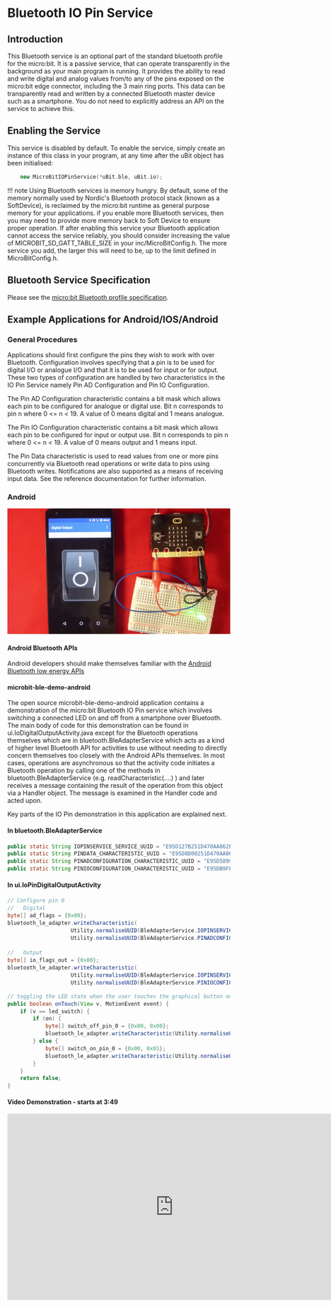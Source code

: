 # Bluetooth IO Pin Service

## Introduction

This Bluetooth service is an optional part of the standard bluetooth profile for the micro:bit. It is a passive service, that can operate transparently in the
background as your main program is running. It provides the ability to read and write digital and analog values from/to any of the pins exposed on the micro:bit edge connector, including the 3 main ring ports.
This data can be transparently read and written by a connected Bluetooth master device such as a smartphone. You do not need to explicitly address an API on the service to achieve this.

## Enabling the Service

This service is disabled by default. To enable the service, simply create an instance of this class in your program, at any time after the uBit object has been initialised:

```cpp
    new MicroBitIOPinService(*uBit.ble, uBit.io);
```

!!! note
    Using Bluetooth services is memory hungry. By default, some of the memory normally used by Nordic's Bluetooth protocol stack (known as a SoftDevice), is reclaimed by the micro:bit runtime as general purpose memory for your applications. if you enable more Bluetooth services, then you may need to provide more memory back to Soft Device to ensure proper operation. If after enabling this service your Bluetooth application cannot access the service reliably, you should consider increasing the value of MICROBIT_SD_GATT_TABLE_SIZE in your inc/MicroBitConfig.h. The more service you add, the larger this will need to be, up to the limit defined in MicroBitConfig.h.

## Bluetooth Service Specification

 Please see the [micro:bit Bluetooth profile specification](../resources/bluetooth/microbit-profile-V1.9-Level-2.pdf).

## Example Applications for Android/IOS/Android

### General Procedures

Applications should first configure the pins they wish to work with over Bluetooth. Configuration involves specifying that a pin is to be used for digital I/O or analogue I/O and that it is to be used for input or for output. These two types of configuration are handled by two characteristics in the IO Pin Service namely Pin AD Configuration and Pin IO Configuration. 

The Pin AD Configuration characteristic contains a bit mask which allows each pin to be configured for analogue or digital use. Bit n corresponds to pin n where 0 <= n < 19. A value of 0 means digital and 1 means analogue.

The Pin IO Configuration characteristic contains a bit mask which allows each pin to be configured for input or output use. Bit n corresponds to pin n where 0 <= n < 19. A value of 0 means output and 1 means input.

The Pin Data characteristic  is used to read values from one or more pins concurrently via Bluetooth read operations or write data to pins using Bluetooth writes. Notifications are also supported as a means of receiving input data. See the reference documentation for further information.

### Android

<img src="../../resources/bluetooth/io_pin_demo.png" alt="IO Pin Demo">

#### Android Bluetooth APIs

Android developers should make themselves familiar with the [Android Bluetooth low energy APIs](http://developer.android.com/guide/topics/connectivity/bluetooth-le.html)

#### microbit-ble-demo-android

The open source microbit-ble-demo-android application contains a demonstration of the micro:bit Bluetooth IO Pin service which involves switching a connected LED on and off from a smartphone over Bluetooth. The main body of code for this demonstration can be found in ui.IoDigitalOutputActivity.java except for the Bluetooth operations themselves which are in bluetooth.BleAdapterService which acts as a kind of higher level Bluetooth API for activities to use without needing to directly concern themselves too closely with the Android APIs themselves. In most cases, operations are asynchronous so that the activity code initiates a Bluetooth operation by calling one of the methods in bluetooth.BleAdapterService (e.g. readCharacteristic(....) ) and later receives a message containing the result of the operation from this object via a Handler object. The message is examined in the Handler code and acted upon.

Key parts of the IO Pin demonstration in this application are explained next.

#### In bluetooth.BleAdapterService

``` java
public static String IOPINSERVICE_SERVICE_UUID = "E95D127B251D470AA062FA1922DFA9A8";
public static String PINDATA_CHARACTERISTIC_UUID = "E95D8D00251D470AA062FA1922DFA9A8";
public static String PINADCONFIGURATION_CHARACTERISTIC_UUID = "E95D5899251D470AA062FA1922DFA9A8";
public static String PINIOCONFIGURATION_CHARACTERISTIC_UUID = "E95DB9FE251D470AA062FA1922DFA9A8";
```

#### In ui.IoPinDigitalOutputActivity

``` java
// Configure pin 0
//   Digital
byte[] ad_flags = {0x00};
bluetooth_le_adapter.writeCharacteristic(
                    Utility.normaliseUUID(BleAdapterService.IOPINSERVICE_SERVICE_UUID), 
                    Utility.normaliseUUID(BleAdapterService.PINADCONFIGURATION_CHARACTERISTIC_UUID), ad_flags)
                    
//   Output
byte[] io_flags_out = {0x00};
bluetooth_le_adapter.writeCharacteristic(
                    Utility.normaliseUUID(BleAdapterService.IOPINSERVICE_SERVICE_UUID), 
                    Utility.normaliseUUID(BleAdapterService.PINIOCONFIGURATION_CHARACTERISTIC_UUID), io_flags_out);
```

``` java
// toggling the LED state when the user touches the graphical button on the screen
public boolean onTouch(View v, MotionEvent event) {
    if (v == led_switch) {
        if (on) {
            byte[] switch_off_pin_0 = {0x00, 0x00};
            bluetooth_le_adapter.writeCharacteristic(Utility.normaliseUUID(BleAdapterService.IOPINSERVICE_SERVICE_UUID), Utility.normaliseUUID(BleAdapterService.PINDATA_CHARACTERISTIC_UUID), switch_off_pin_0);
        } else {
            byte[] switch_on_pin_0 = {0x00, 0x01};
            bluetooth_le_adapter.writeCharacteristic(Utility.normaliseUUID(BleAdapterService.IOPINSERVICE_SERVICE_UUID), Utility.normaliseUUID(BleAdapterService.PINDATA_CHARACTERISTIC_UUID), switch_on_pin_0);
        }
    }
    return false;
}
```


#### Video Demonstration - starts at 3:49

<iframe src="https://player.vimeo.com/video/153078747" width="750" height="422" frameborder="0" webkitallowfullscreen mozallowfullscreen allowfullscreen></iframe>


